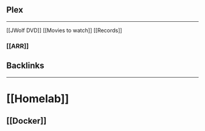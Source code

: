 ## Plex 
___
[[JWolf DVD]]
[[Movies to watch]]
[[Records]]
### [[ARR]]
## Backlinks
___
# [[Homelab]]
## [[Docker]]